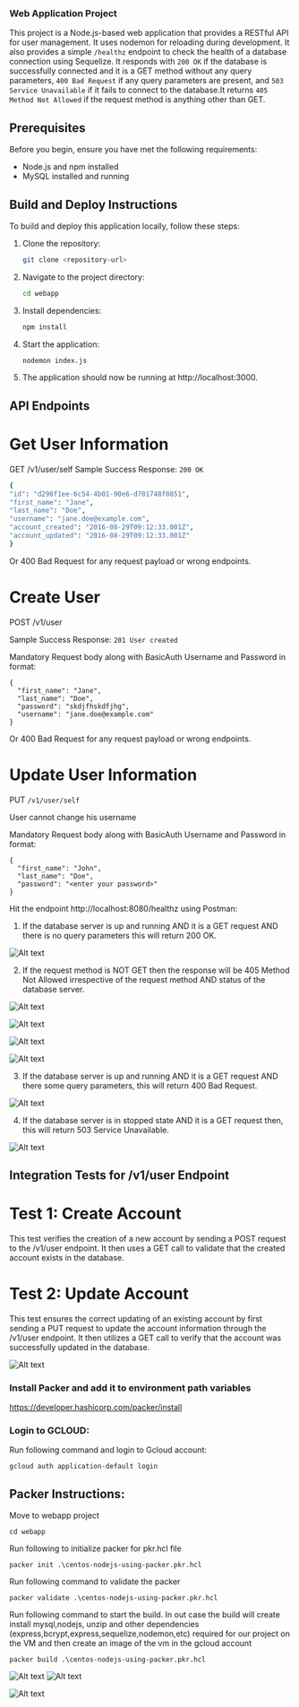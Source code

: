 ### Web Application Project

This project is a Node.js-based web application that provides a RESTful API for user management. It uses nodemon for reloading during development. It also provides a simple `/healthz` endpoint to check the health of a database connection using Sequelize. It responds with `200 OK` if the database is successfully connected and it is a GET method without any query parameters, `400 Bad Request` if any query parameters are present, and `503 Service Unavailable` if it fails to connect to the database.It returns `405 Method Not Allowed` if the request method is anything other than GET.

## Prerequisites

Before you begin, ensure you have met the following requirements:

- Node.js and npm installed
- MySQL installed and running

## Build and Deploy Instructions

To build and deploy this application locally, follow these steps:

1. Clone the repository:

   ```bash
   git clone <repository-url>

   ```

1. Navigate to the project directory:

   ```bash
   cd webapp

   ```

1. Install dependencies:

   ```bash
   npm install

   ```

1. Start the application:

   ```bash
   nodemon index.js

   ```

1. The application should now be running at http://localhost:3000.

## API Endpoints

# Get User Information

GET /v1/user/self
Sample Success Response: `200 OK`

```bash
{
"id": "d290f1ee-6c54-4b01-90e6-d701748f0851",
"first_name": "Jane",
"last_name": "Doe",
"username": "jane.doe@example.com",
"account_created": "2016-08-29T09:12:33.001Z",
"account_updated": "2016-08-29T09:12:33.001Z"
}
```

Or 400 Bad Request for any request payload or wrong endpoints.

# Create User

POST /v1/user

Sample Success Response: `201 User created`

Mandatory Request body along with BasicAuth Username and Password in format:

```
{
  "first_name": "Jane",
  "last_name": "Doe",
  "password": "skdjfhskdfjhg",
  "username": "jane.doe@example.com"
}
```

Or 400 Bad Request for any request payload or wrong endpoints.

# Update User Information

PUT `/v1/user/self`

User cannot change his username

Mandatory Request body along with BasicAuth Username and Password in format:

```
{
  "first_name": "John",
  "last_name": "Doe",
  "password": "<enter your password>"
}
```

Hit the endpoint http://localhost:8080/healthz using Postman:

1. If the database server is up and running AND it is a GET request AND there is no query parameters this will return 200 OK.

![Alt text](images/image.png)

2. If the request method is NOT GET then the response will be 405 Method Not Allowed irrespective of the request method AND status of the database server.

![Alt text](images/image-1.png)

![Alt text](images/image-2.png)

![Alt text](images/image-3.png)

![Alt text](images/image-4.png)

3. If the database server is up and running AND it is a GET request AND there some query parameters, this will return 400 Bad Request.

![Alt text](images/image-5.png)

4.  If the database server is in stopped state AND it is a GET request then, this will return 503 Service Unavailable.

![Alt text](images/image-6.png)

## Integration Tests for /v1/user Endpoint

# Test 1: Create Account

This test verifies the creation of a new account by sending a POST request to the /v1/user endpoint. It then uses a GET call to validate that the created account exists in the database.

# Test 2: Update Account

This test ensures the correct updating of an existing account by first sending a PUT request to update the account information through the /v1/user endpoint. It then utilizes a GET call to verify that the account was successfully updated in the database.

![Alt text](images/image-7.png)

### Install Packer and add it to environment path variables

https://developer.hashicorp.com/packer/install

### Login to GCLOUD:

Run following command and login to Gcloud account:
```
gcloud auth application-default login
```

## Packer Instructions:

Move to webapp project
```
cd webapp
```

Run following to initialize packer for pkr.hcl file
```
packer init .\centos-nodejs-using-packer.pkr.hcl
```

Run following command to validate the packer
```
packer validate .\centos-nodejs-using-packer.pkr.hcl
```

Run following command to start the build. In out case the build will create install mysql,nodejs, unzip and other dependencies (express,bcrypt,express,sequelize,nodemon,etc) required for our project on the VM and then create an image of the vm in the gcloud account
```
packer build .\centos-nodejs-using-packer.pkr.hcl
```
![Alt text](images/image-8.png)
![Alt text](images/image-8.png)

![Alt text](images/image-9.png)
